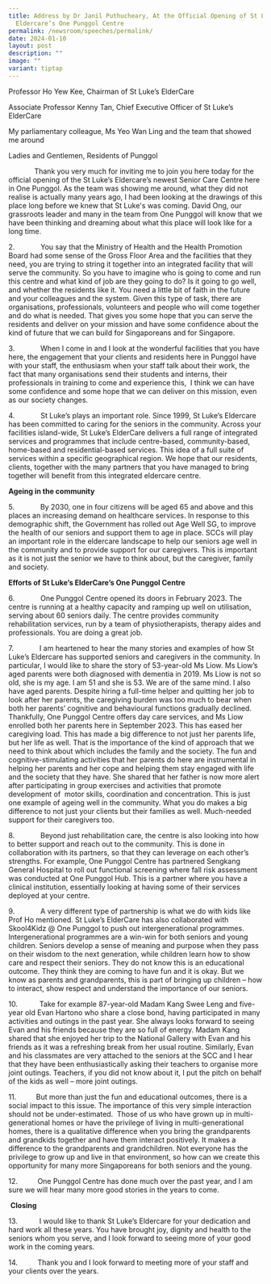 ```yaml
---
title: Address by Dr Janil Puthucheary, At the Official Opening of St Luke’s
  Eldercare’s One Punggol Centre
permalink: /newsroom/speeches/permalink/
date: 2024-01-10
layout: post
description: ""
image: ""
variant: tiptap
---
```

<p>Professor Ho Yew Kee, Chairman of St Luke’s ElderCare</p><p>Associate Professor Kenny Tan, Chief Executive Officer of St Luke’s ElderCare</p><p>My parliamentary colleague, Ms Yeo Wan Ling and the team that showed me around</p><p>Ladies and Gentlemen, Residents of Punggol</p><p>&nbsp; &nbsp; &nbsp; &nbsp; &nbsp; &nbsp; &nbsp;Thank you very much for inviting me to join you here today for the official opening of the St Luke’s Eldercare’s newest Senior Care Centre here in One Punggol. As the team was showing me around, what they did not realise is actually many years ago, I had been looking at the drawings of this place long before we knew that St Luke's was coming. David Ong, our grassroots leader and many in the team from One Punggol will know that we have been thinking and dreaming about what this place will look like for a long time.</p><p>2.&nbsp;&nbsp;&nbsp;&nbsp;&nbsp;&nbsp;&nbsp;&nbsp;&nbsp;&nbsp;&nbsp;&nbsp; You say that the Ministry of Health and the Health Promotion Board had some sense of the Gross Floor Area and the facilities that they need, you are trying to string it together into an integrated facility that will serve the community. So you have to imagine who is going to come and run this centre and what kind of job are they going to do? Is it going to go well, and whether the residents like it. You need a little bit of faith in the future and your colleagues and the system. Given this type of task, there are organisations, professionals, volunteers and people who will come together and do what is needed. That gives you some hope that you can serve the residents and deliver on your mission and have some confidence about the kind of future that we can build for Singaporeans and for Singapore.</p><p>3.&nbsp;&nbsp;&nbsp;&nbsp;&nbsp;&nbsp;&nbsp;&nbsp;&nbsp;&nbsp;&nbsp;&nbsp; When I come in and I look at the wonderful facilities that you have here, the engagement that your clients and residents here in Punggol have with your staff, the enthusiasm when your staff talk about their work, the fact that many organisations send their students and interns, their professionals in training to come and experience this, &nbsp;I think we can have some confidence and some hope that we can deliver on this mission, even as our society changes.</p><p>4.&nbsp;&nbsp;&nbsp;&nbsp;&nbsp;&nbsp;&nbsp;&nbsp;&nbsp;&nbsp;&nbsp;&nbsp; St Luke’s plays an important role. Since 1999, St Luke’s Eldercare has been committed to caring for the seniors in the community. Across your facilities island-wide, St Luke’s ElderCare delivers a full range of integrated services and programmes that include centre-based, community-based, home-based and residential-based services. This idea of a full suite of services within a specific geographical region. We hope that our residents, clients, together with the many partners that you have managed to bring together will benefit from this integrated eldercare centre.</p><p><strong>Ageing in the community</strong></p><p>5.&nbsp;&nbsp;&nbsp;&nbsp;&nbsp;&nbsp;&nbsp;&nbsp;&nbsp;&nbsp;&nbsp;&nbsp; By 2030, one in four citizens will be aged 65 and above and this places an increasing demand on healthcare services. In response to this demographic shift, the Government has rolled out Age Well SG, to improve the health of our seniors and support them to age in place. SCCs will play an important role in the eldercare landscape to help our seniors age well in the community and to provide support for our caregivers. This is important as it is not just the senior we have to think about, but the caregiver, family and society.</p><p><strong>Efforts of St Luke’s ElderCare’s One Punggol Centre</strong></p><p>6.&nbsp;&nbsp;&nbsp;&nbsp;&nbsp;&nbsp;&nbsp;&nbsp;&nbsp;&nbsp;&nbsp;&nbsp; One Punggol Centre opened its doors in February 2023. The centre is running at a healthy capacity and ramping up well on utilisation, serving about 60 seniors daily. The centre provides community rehabilitation services, run by a team of physiotherapists, therapy aides and professionals. You are doing a great job.</p><p>7.&nbsp;&nbsp;&nbsp;&nbsp;&nbsp;&nbsp;&nbsp;&nbsp;&nbsp;&nbsp;&nbsp;&nbsp; I am heartened to hear the many stories and examples of how St Luke’s Eldercare has supported seniors and caregivers in the community. In particular, I would like to share the story of 53-year-old Ms Liow. Ms Liow’s aged parents were both diagnosed with dementia in 2019. Ms Liow is not so old, she is my age. I am 51 and she is 53. We are of the same mind. I also have aged parents. Despite hiring a full-time helper and quitting her job to look after her parents, the caregiving burden was too much to bear when both her parents’ cognitive and behavioural functions gradually declined. Thankfully, One Punggol Centre offers day care services, and Ms Liow enrolled both her parents here in September 2023. This has eased her caregiving load. This has made a big difference to not just her parents life, but her life as well. That is the importance of the kind of approach that we need to think about which includes the family and the society. The fun and cognitive-stimulating activities that her parents do here are instrumental in helping her parents and her cope and helping them stay engaged with life and the society that they have. She shared that her father is now more alert after participating in group exercises and activities that promote development of &nbsp;motor skills, coordination and concentration. This is just one example of ageing well in the community. What you do makes a big difference to not just your clients but their families as well. Much-needed support for their caregivers too.</p><p>8.&nbsp;&nbsp;&nbsp;&nbsp;&nbsp;&nbsp;&nbsp;&nbsp;&nbsp;&nbsp;&nbsp;&nbsp; Beyond just rehabilitation care, the centre is also looking into how to better support and reach out to the community. This is done in collaboration with its partners, so that they can leverage on each other’s strengths. For example, One Punggol Centre has partnered Sengkang General Hospital to roll out functional screening where fall risk assessment was conducted at One Punggol Hub. This is a partner where you have a clinical institution, essentially looking at having some of their services deployed at your centre.</p><p>9.&nbsp;&nbsp;&nbsp;&nbsp;&nbsp;&nbsp;&nbsp;&nbsp;&nbsp;&nbsp;&nbsp;&nbsp; A very different type of partnership is what we do with kids like Prof Ho mentioned. St Luke’s ElderCare has also collaborated with Skool4Kidz @ One Punggol to push out intergenerational programmes. Intergenerational programmes are a win-win for both seniors and young children. Seniors develop a sense of meaning and purpose when they pass on their wisdom to the next generation, while children learn how to show care and respect their seniors. They do not know this is an educational outcome. They think they are coming to have fun and it is okay. But we know as parents and grandparents, this is part of bringing up children – how to interact, show respect and understand the importance of our seniors.</p><p>10.&nbsp;&nbsp;&nbsp;&nbsp;&nbsp;&nbsp;&nbsp;&nbsp;&nbsp; &nbsp;Take for example 87-year-old Madam Kang Swee Leng and five-year old Evan Hartono who share a close bond, having participated in many activities and outings in the past year. She always looks forward to seeing Evan and his friends because they are so full of energy. Madam Kang shared that she enjoyed her trip to the National Gallery with Evan and his friends as it was a refreshing break from her usual routine. Similarly, Evan and his classmates are very attached to the seniors at the SCC and I hear that they have been enthusiastically asking their teachers to organise more joint outings. Teachers, if you did not know about it, I put the pitch on behalf of the kids as well – more joint outings.</p><p>11.&nbsp;&nbsp;&nbsp;&nbsp;&nbsp;&nbsp;&nbsp;&nbsp;&nbsp; But more than just the fun and educational outcomes, there is a social impact to this issue. The importance of this very simple interaction should not be under-estimated. &nbsp;Those of us who have grown up in multi-generational homes or have the privilege of living in multi-generational homes, there is a qualitative difference when you bring the grandparents and grandkids together and have them interact positively. It makes a difference to the grandparents and grandchildren. Not everyone has the privilege to grow up and live in that environment, so how can we create this opportunity for many more Singaporeans for both seniors and the young.</p><p>12.&nbsp;&nbsp;&nbsp;&nbsp;&nbsp;&nbsp;&nbsp;&nbsp;&nbsp; One Punggol Centre has done much over the past year, and I am sure we will hear many more good stories in the years to come.</p><p>&nbsp;<strong>Closing</strong></p><p>13.&nbsp;&nbsp;&nbsp;&nbsp;&nbsp;&nbsp;&nbsp;&nbsp;&nbsp; &nbsp;I would like to thank St Luke’s Eldercare for your dedication and hard work all these years. You have brought joy, dignity and health to the seniors whom you serve, and I look forward to seeing more of your good work in the coming years.</p><p>14.&nbsp;&nbsp;&nbsp;&nbsp;&nbsp;&nbsp;&nbsp;&nbsp;&nbsp; Thank you and I look forward to meeting more of your staff and your clients over the years.</p>